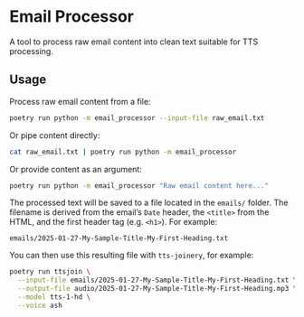 # Email Processor

A tool to process raw email content into clean text suitable for TTS processing.

## Usage

Process raw email content from a file:

```bash
poetry run python -m email_processor --input-file raw_email.txt
```

Or pipe content directly:

```bash
cat raw_email.txt | poetry run python -m email_processor
```

Or provide content as an argument:

```bash
poetry run python -m email_processor "Raw email content here..."
```

The processed text will be saved to a file located in the `emails/` folder. The filename is derived from the email’s `Date` header, the `<title>` from the HTML, and the first header tag (e.g. `<h1>`). For example:

```
emails/2025-01-27-My-Sample-Title-My-First-Heading.txt
```

You can then use this resulting file with `tts-joinery`, for example:

```bash
poetry run ttsjoin \
  --input-file emails/2025-01-27-My-Sample-Title-My-First-Heading.txt \
  --output-file audio/2025-01-27-My-Sample-Title-My-First-Heading.mp3 \
  --model tts-1-hd \
  --voice ash
```
